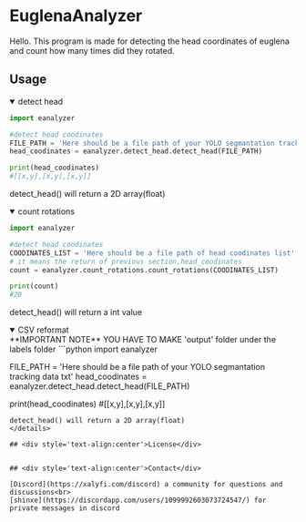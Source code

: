 # **EuglenaAnalyzer**

Hello.
This program is made for detecting the head coordinates of euglena and count how many times did they rotated.

## Usage
<details open>
<summary>detect head</summary>

```python
import eanalyzer

#detect head coodinates
FILE_PATH = 'Here should be a file path of your YOLO segmantation tracking data txt'
head_coodinates = eanalyzer.detect_head.detect_head(FILE_PATH)

print(head_coodinates)
#[[x,y],[x,y],[x,y]]
```
detect_head() will return a 2D array(float)
</details>

<details open>
<summary>count rotations</summary>

```python
import eanalyzer

#detect head coodinates
COODINATES_LIST = 'Here should be a file path of head coodinates list'
# it means the return of previous section,head_coodinates
count = eanalyzer.count_rotations.count_rotations(COODINATES_LIST)

print(count)
#20
```
detect_head() will return a int value
</details>

<details open>
<summary>CSV reformat</summary>
**IMPORTANT NOTE** YOU HAVE TO MAKE 'output' folder under the labels folder
```python
import eanalyzer


FILE_PATH = 'Here should be a file path of your YOLO segmantation tracking data txt'
head_coodinates = eanalyzer.detect_head.detect_head(FILE_PATH)

print(head_coodinates)
#[[x,y],[x,y],[x,y]]
```
detect_head() will return a 2D array(float)
</details>

## <div style='text-align:center'>License</div>


## <div style='text-align:center'>Contact</div>

[Discord](https://xalyfi.com/discord) a community for questions and discussions<br>
[shinxe](https://discordapp.com/users/1099992603073724547/) for private messages in discord